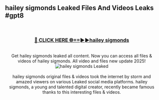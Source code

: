 ## hailey sigmonds Leaked Files And Videos Leaks #gpt8
<br>
<div align="center">
<h3><a href="https://watchclip.my.id/hailey sigmonds" rel="nofollow">🔴 CLICK HERE 🌐==►►hailey sigmonds</a></h3>
<br>
Get hailey sigmonds leaked all content. Now you can access all files & videos of hailey sigmonds. All video and files new update 2025!
<br>
<a href="https://watchclip.my.id/hailey sigmonds" rel="nofollow" data-target="animated-image.originalLink"><img src="https://i.ibb.co.com/WyWwxjT/player-gif2.gif" alt="hailey sigmonds Leaked" style="max-width: 100%; display: inline-block;" data-target="animated-image.originalImage"></a>
<br><br>
hailey sigmonds original files & videos took the internet by storm and amazed viewers on various Leaked social media platforms. hailey sigmonds, a young and talented digital creator, recently became famous thanks to this interesting files & videos.
</div>
<br>